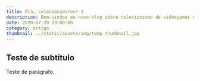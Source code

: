 ```yaml
---
title: Olá, colecionadores! 2
description: Bem-vindos ao novo blog sobre colecionismo de videogames no Brasil
date: 2020-07-20 19:00:00
category: artigo
thumbnail: ../static/assets/img/temp_thumbnail.jpg
---
```

## Teste de subtítulo

Teste de parágrafo.